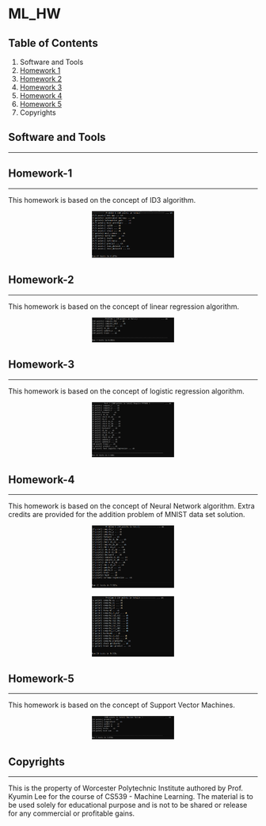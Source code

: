 # ML_HW
## Table of Contents
1. Software and Tools
2. [Homework 1](#Homework-1)
3. [Homework 2](#Homework-2)
4. [Homework 3](#Homework-3)
5. [Homework 4](#Homework-4)
6. [Homework 5](#Homework-5)
7. Copyrights

## Software and Tools
***
## Homework-1 
***
This homework is based on the concept of ID3 algorithm.

<p align="center" width="100%">
    <img width="33%" src=./results/result_1.PNG> 
</p>

## Homework-2
***
This homework is based on the concept of linear regression algorithm.

<p align="center" width="100%">
    <img width="33%" src=./results/result_2.PNG> 
</p>

## Homework-3
***
This homework is based on the concept of logistic regression algorithm.
<p align="center" width="100%">
    <img width="33%" src=./results/result_3.PNG> 
</p>

## Homework-4
***
This homework is based on the concept of Neural Network algorithm. Extra credits are provided for the addition problem of MNIST data set solution.
<p align="center" width="100%">
    <img width="33%" src=./results/result_4_prob1.PNG> 
</p>
<p align="center" width="100%">
    <img width="33%" src=./results/result_4_prob2.PNG> 
</p>

## Homework-5
***
This homework is based on the concept of Support Vector Machines.

<p align="center" width="100%">
    <img width="33%" src=./results/result_5.PNG> 
</p>

## Copyrights
***
This is the property of Worcester Polytechnic Institute authored by Prof. Kyumin Lee for the course of CS539 - Machine Learning. The material is to be used solely for educational purpose and is not to be shared or release for any commercial or profitable gains.
